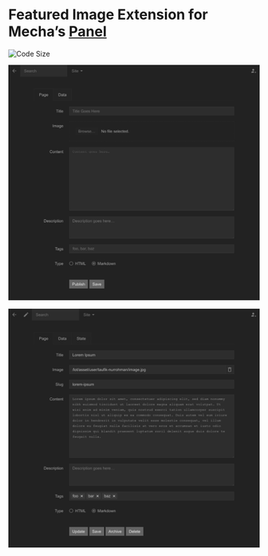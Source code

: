 Featured Image Extension for Mecha&rsquo;s [Panel](https://github.com/mecha-cms/mecha)
======================================================================================

![Code Size](https://img.shields.io/github/languages/code-size/mecha-cms/x.panel.image?color=%23444&style=for-the-badge)

![1](index.png?v=2022-12-31)

![2](index/1.png?v=2022-12-31)